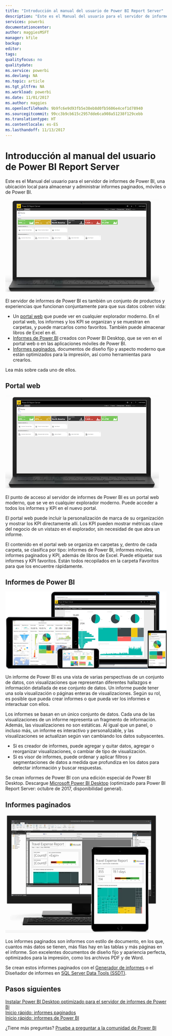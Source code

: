 ```yaml
---
title: "Introducción al manual del usuario de Power BI Report Server"
description: "Este es el Manual del usuario para el servidor de informes de Power BI, una ubicación local para almacenar y administrar informes paginados, móviles o de Power BI."
services: powerbi
documentationcenter: 
author: maggiesMSFT
manager: kfile
backup: 
editor: 
tags: 
qualityfocus: no
qualitydate: 
ms.service: powerbi
ms.devlang: NA
ms.topic: article
ms.tgt_pltfrm: NA
ms.workload: powerbi
ms.date: 11/01/2017
ms.author: maggies
ms.openlocfilehash: 9b9fc6e9d93fb5e38eb8d0fb5606e4cef1d78940
ms.sourcegitcommit: 99cc3b9cb615c2957dde6ca908a51238f129cebb
ms.translationtype: HT
ms.contentlocale: es-ES
ms.lasthandoff: 11/13/2017
---
```

# <a name="user-handbook-overview-for-power-bi-report-server"></a>Introducción al manual del usuario de Power BI Report Server
Este es el Manual del usuario para el servidor de informes de Power BI, una ubicación local para almacenar y administrar informes paginados, móviles o de Power BI.

![](media/user-handbook-overview/web-portal.png)

El servidor de informes de Power BI es también un conjunto de productos y experiencias que funcionan conjuntamente para que sus datos cobren vida:

* Un [portal web](#web-portal) que puede ver en cualquier explorador moderno. En el portal web, los informes y los KPI se organizan y se muestran en carpetas, y puede marcarlos como favoritos. También puede almacenar libros de Excel en él.
* [Informes de Power BI](#power-bi-reports) creados con Power BI Desktop, que se ven en el portal web o en las aplicaciones móviles de Power BI.
* [Informes paginados](#paginated-reports), documentos de diseño fijo y aspecto moderno que están optimizados para la impresión, así como herramientas para crearlos.

Lea más sobre cada uno de ellos.

## <a name="web-portal"></a>Portal web
![](media/user-handbook-overview/web-portal.png)

El punto de acceso al servidor de informes de Power BI es un portal web moderno, que se ve en cualquier explorador moderno. Puede acceder a todos los informes y KPI en el nuevo portal.

El portal web puede incluir la personalización de marca de su organización y mostrar los KPI directamente allí. Los KPI pueden mostrar métricas clave del negocio de un vistazo en el explorador, sin necesidad de que abra un informe.

El contenido en el portal web se organiza en carpetas y, dentro de cada carpeta, se clasifica por tipo: informes de Power BI, informes móviles, informes paginados y KPI, además de libros de Excel. Puede etiquetar sus informes y KPI favoritos. Están todos recopilados en la carpeta Favoritos para que los encuentre rápidamente.

## <a name="power-bi-reports"></a>Informes de Power BI
![](media/user-handbook-overview/powerbi-reports.png)

Un informe de Power BI es una vista de varias perspectivas de un conjunto de datos, con visualizaciones que representan diferentes hallazgos e información detallada de ese conjunto de datos. Un informe puede tener una sola visualización o páginas enteras de visualizaciones. Según su rol, es posible que pueda crear informes o que pueda ver los informes e interactuar con ellos.

Los informes se basan en un único conjunto de datos. Cada una de las visualizaciones de un informe representa un fragmento de información. Además, las visualizaciones no son estáticas. Al igual que un panel, o incluso más, un informe es interactivo y personalizable, y las visualizaciones se actualizan según van cambiando los datos subyacentes.

* Si es creador de informes, puede agregar y quitar datos, agregar o reorganizar visualizaciones, o cambiar de tipo de visualización.
* Si es visor de informes, puede ordenar y aplicar filtros y segmentaciones de datos a medida que profundiza en los datos para detectar información y buscar respuestas.

Se crean informes de Power BI con una edición especial de Power BI Desktop. Descargue [Microsoft Power BI Desktop](https://go.microsoft.com/fwlink/?linkid=837581) (optimizado para Power BI Report Server: octubre de 2017, disponibilidad general).

## <a name="paginated-reports"></a>Informes paginados
![](media/user-handbook-overview/paginated-reports.png)

Los informes paginados son informes con estilo de documento, en los que, cuantos más datos se tienen, más filas hay en las tablas y más páginas en el informe. Son excelentes documentos de diseño fijo y apariencia perfecta, optimizados para la impresión, como los archivos PDF y de Word.

Se crean estos informes paginados con el [Generador de informes](https://docs.microsoft.com/sql/reporting-services/report-builder/report-builder-in-sql-server-2016) o el Diseñador de informes en [SQL Server Data Tools (SSDT)](https://docs.microsoft.com/sql/reporting-services/tools/reporting-services-in-sql-server-data-tools-ssdt).

## <a name="next-steps"></a>Pasos siguientes
[Instalar Power BI Desktop optimizado para el servidor de informes de Power BI](install-powerbi-desktop.md)  
[Inicio rápido: informes paginados](quickstart-create-paginated-report.md)  
[Inicio rápido: informes de Power BI](quickstart-create-powerbi-report.md)

¿Tiene más preguntas? [Pruebe a preguntar a la comunidad de Power BI](https://community.powerbi.com/)

